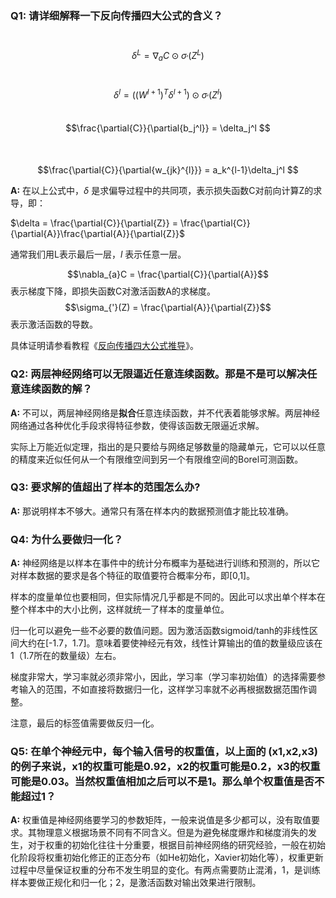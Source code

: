 ### Q1: 请详细解释一下反向传播四大公式的含义？

​			$$\delta^{L} = \nabla_{a}C \odot \sigma_{'}(Z^L) $$

​			$$\delta^{l} = ((W^{l + 1})^T\delta^{l+1})\odot\sigma_{'}(Z^l) $$
​			$$\frac{\partial{C}}{\partial{b_j^l}} = \delta_j^l $$	
​			$$\frac{\partial{C}}{\partial{w_{jk}^{l}}} = a_k^{l-1}\delta_j^l $$

**A:** 在以上公式中，$\delta$ 是求偏导过程中的共同项，表示损失函数C对前向计算Z的求导，即：

$\delta = \frac{\partial{C}}{\partial{Z}} = \frac{\partial{C}}{\partial{A}}\frac{\partial{A}}{\partial{Z}}$ 

通常我们用L表示最后一层，${l}$ 表示任意一层。

 $$\nabla_{a}C = \frac{\partial{C}}{\partial{A}}$$表示梯度下降，即损失函数C对激活函数A的求梯度。$$\sigma_{'}(Z) = \frac{\partial{A}}{\partial{Z}}$$表示激活函数的导数。

具体证明请参看教程《[反向传播四大公式推导]([https://github.com/shaiic/AI-training/blob/master/1.Notebooks/4.Lesson-Docs/lesson05-%E6%B7%B1%E5%BA%A6%E5%AD%A6%E4%B9%A0.02-%E5%9F%BA%E7%A1%80%E7%9F%A5%E8%AF%86/01.2-%E7%A5%9E%E7%BB%8F%E7%BD%91%E7%BB%9C%E5%8F%8D%E5%90%91%E4%BC%A0%E6%92%AD%E5%9B%9B%E5%A4%A7%E5%85%AC%E5%BC%8F.md](https://github.com/shaiic/AI-training/blob/master/1.Notebooks/4.Lesson-Docs/lesson05-深度学习.02-基础知识/01.2-神经网络反向传播四大公式.md))》。

### Q2: 两层神经网络可以无限逼近任意连续函数。那是不是可以解决任意连续函数的解？

**A:** 不可以，两层神经网络是**拟合**任意连续函数，并不代表着能够求解。两层神经网络通过各种优化手段求得特征参数，使得该函数无限逼近求解。

实际上万能近似定理，指出的是只要给与网络足够数量的隐藏单元，它可以以任意的精度来近似任何从一个有限维空间到另一个有限维空间的Borel可测函数。

### Q3: 要求解的值超出了样本的范围怎么办?

**A:** 那说明样本不够大。通常只有落在样本内的数据预测值才能比较准确。

### Q4: 为什么要做归一化？

**A:** 神经网络是以样本在事件中的统计分布概率为基础进行训练和预测的，所以它对样本数据的要求是各个特征的取值要符合概率分布，即[0,1]。

样本的度量单位也要相同，但实际情况几乎都是不同的。因此可以求出单个样本在整个样本中的大小比例，这样就统一了样本的度量单位。

归一化可以避免一些不必要的数值问题。因为激活函数sigmoid/tanh的非线性区间大约在[-1.7，1.7]。意味着要使神经元有效，线性计算输出的值的数量级应该在1（1.7所在的数量级）左右。

梯度非常大，学习率就必须非常小，因此，学习率（学习率初始值）的选择需要参考输入的范围，不如直接将数据归一化，这样学习率就不必再根据数据范围作调整。

注意，最后的标签值需要做反归一化。  

### Q5: 在单个神经元中，每个输入信号的权重值，以上面的 (x1,x2,x3) 的例子来说，x1的权重可能是0.92，x2的权重可能是0.2，x3的权重可能是0.03。当然权重值相加之后可以不是1。那么单个权重值是否不能超过1？

**A:** 权重值是神经网络要学习的参数矩阵，一般来说值是多少都可以，没有取值要求。其物理意义根据场景不同有不同含义。但是为避免梯度爆炸和梯度消失的发生，对于权重的初始化往往十分重要，根据目前神经网络的研究经验，一般在初始化阶段将权重初始化修正的正态分布（如He初始化，Xavier初始化等），权重更新过程中尽量保证权重的分布不发生明显的变化。有两点需要防止混淆，1，是训练样本要做正规化和归一化；2，是激活函数对输出效果进行限制。